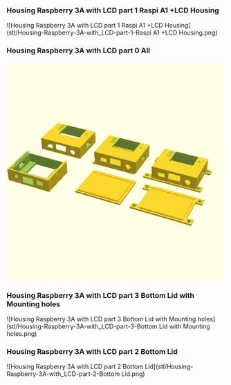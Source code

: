 ### Housing Raspberry 3A with LCD part 1 Raspi A1 +LCD Housing
![Housing Raspberry 3A with LCD part 1 Raspi A1 +LCD Housing](stl/Housing-Raspberry-3A-with_LCD-part-1-Raspi A1 +LCD Housing.png)

### Housing Raspberry 3A with LCD part 0 All
![Housing Raspberry 3A with LCD part 0 All](stl/Housing-Raspberry-3A-with_LCD-part-0-All.png)

### Housing Raspberry 3A with LCD part 3 Bottom Lid with Mounting holes
![Housing Raspberry 3A with LCD part 3 Bottom Lid with Mounting holes](stl/Housing-Raspberry-3A-with_LCD-part-3-Bottom Lid with Mounting holes.png)

### Housing Raspberry 3A with LCD part 2 Bottom Lid
![Housing Raspberry 3A with LCD part 2 Bottom Lid](stl/Housing-Raspberry-3A-with_LCD-part-2-Bottom Lid.png)

